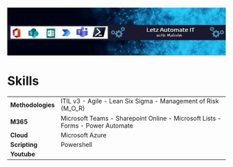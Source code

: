 ![GitHub Logo](/automateit_final.jpg)
</p>
<!---### Hi there 👋

<!--
**MalcolmWeyeneth/MalcolmWeyeneth** is a ✨ _special_ ✨ repository because its `README.md` (this file) appears on your GitHub profile.

Here are some ideas to get you started:

- 🔭 I’m currently working on ...
- 🌱 I’m currently learning ...
- 👯 I’m looking to collaborate on ...
- 🤔 I’m looking for help with ...
- 💬 Ask me about ...
- 📫 How to reach me: ...
- 😄 Pronouns: ...
- ⚡ Fun fact: ...
-->
# Skills

  <table>
    <td><b>Methodologies</b></td>
        <td>ITIL v3 - Agile - Lean Six Sigma - Management of Risk (M_O_R)</td>
    </tr>
     <tr>
     <td><b>M365</b></td>
        <td>Microsoft Teams - Sharepoint Online - Microsoft Lists - Forms - Power Automate</td>
    </tr>
     <tr>
     <td><b>Cloud</b></td>
        <td>Microsoft Azure</td>
    </tr>
    <tr>
     <td><b>Scripting</b></td>
        <td>Powershell</td>
     </tr>
     <tr>
     <td><b>Youtube</b></td>
        <td><https://www.youtube.com/channel/UC2ZcpXI-314UBzXHieCKA_w</td>
    </tr>
